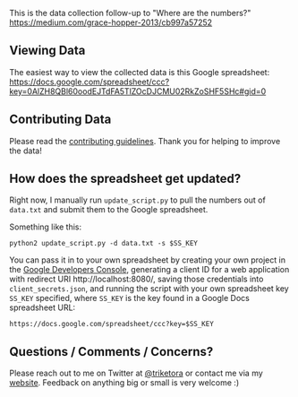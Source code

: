 This is the data collection follow-up to "Where are the numbers?"
https://medium.com/grace-hopper-2013/cb997a57252

Viewing Data
------------
The easiest way to view the collected data is this Google spreadsheet:
https://docs.google.com/spreadsheet/ccc?key=0AlZH8QBl60oodEJTdFA5TlZOcDJCMU02RkZoSHF5SHc#gid=0


Contributing Data
-----------------
Please read the [contributing guidelines](CONTRIBUTING.md). Thank you for
helping to improve the data!

How does the spreadsheet get updated?
-------------------------------------

Right now, I manually run `update_script.py` to pull the numbers out
of `data.txt` and submit them to the Google spreadsheet.

Something like this:

    python2 update_script.py -d data.txt -s $SS_KEY

You can pass it in to your own spreadsheet by creating your own project in the
[Google Developers Console](https://console.developers.google.com/), generating
a client ID for a web application with redirect URI http://localhost:8080/,
saving those credentials into `client_secrets.json`, and running the script with
your own spreadsheet key `SS_KEY` specified, where `SS_KEY` is the key found in
a Google Docs spreadsheet URL:

    https://docs.google.com/spreadsheet/ccc?key=$SS_KEY


Questions / Comments / Concerns?
--------------------------------
Please reach out to me on Twitter at <a
href="https://twitter.com/triketora">@triketora</a> or contact me via my <a
href="https://triketora.com/contact/">website</a>. Feedback on anything big or
small is very welcome :)
